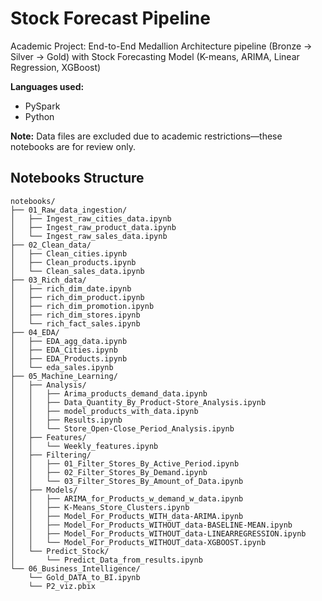# Stock Forecast Pipeline

Academic Project: End-to-End Medallion Architecture pipeline (Bronze → Silver → Gold) with Stock Forecasting Model (K-means, ARIMA, Linear Regression, XGBoost)

**Languages used:**
- PySpark  
- Python

**Note:** Data files are excluded due to academic restrictions—these notebooks are for review only.

## Notebooks Structure

```text
notebooks/
├── 01_Raw_data_ingestion/
│   ├── Ingest_raw_cities_data.ipynb
│   ├── Ingest_raw_product_data.ipynb
│   └── Ingest_raw_sales_data.ipynb
├── 02_Clean_data/
│   ├── Clean_cities.ipynb
│   ├── Clean_products.ipynb
│   └── Clean_sales_data.ipynb
├── 03_Rich_data/
│   ├── rich_dim_date.ipynb
│   ├── rich_dim_product.ipynb
│   ├── rich_dim_promotion.ipynb
│   ├── rich_dim_stores.ipynb
│   └── rich_fact_sales.ipynb
├── 04_EDA/
│   ├── EDA_agg_data.ipynb
│   ├── EDA_Cities.ipynb
│   ├── EDA_Products.ipynb
│   └── eda_sales.ipynb
├── 05_Machine_Learning/
│   ├── Analysis/
│   │   ├── Arima_products_demand_data.ipynb
│   │   ├── Data_Quantity_By_Product-Store_Analysis.ipynb
│   │   ├── model_products_with_data.ipynb
│   │   ├── Results.ipynb
│   │   └── Store_Open-Close_Period_Analysis.ipynb
│   ├── Features/
│   │   └── Weekly_features.ipynb
│   ├── Filtering/
│   │   ├── 01_Filter_Stores_By_Active_Period.ipynb
│   │   ├── 02_Filter_Stores_By_Demand.ipynb
│   │   └── 03_Filter_Stores_By_Amount_of_Data.ipynb
│   ├── Models/
│   │   ├── ARIMA_for_Products_w_demand_w_data.ipynb
│   │   ├── K-Means_Store_Clusters.ipynb
│   │   ├── Model_For_Products_WITH_data-ARIMA.ipynb
│   │   ├── Model_For_Products_WITHOUT_data-BASELINE-MEAN.ipynb
│   │   ├── Model_For_Products_WITHOUT_data-LINEARREGRESSION.ipynb
│   │   └── Model_For_Products_WITHOUT_data-XGBOOST.ipynb
│   └── Predict_Stock/
│       └── Predict_Data_from_results.ipynb
└── 06_Business_Intelligence/
    └── Gold_DATA_to_BI.ipynb
    └── P2_viz.pbix
